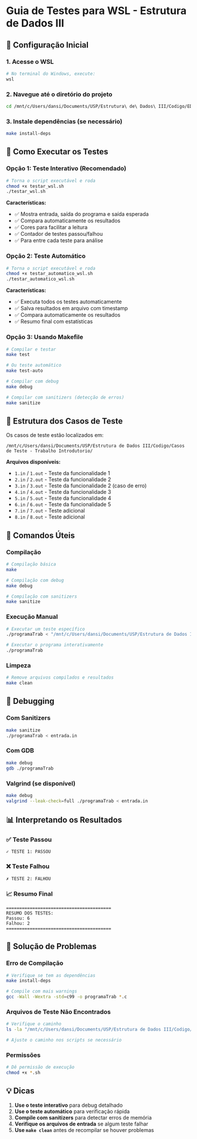 # Guia de Testes para WSL - Estrutura de Dados III

## 🐧 Configuração Inicial

### 1. Acesse o WSL
```bash
# No terminal do Windows, execute:
wsl
```

### 2. Navegue até o diretório do projeto
```bash
cd /mnt/c/Users/dansi/Documents/USP/Estrutura\ de\ Dados\ III/Codigo/ED3
```

### 3. Instale dependências (se necessário)
```bash
make install-deps
```

## 🚀 Como Executar os Testes

### Opção 1: Teste Interativo (Recomendado)
```bash
# Torna o script executável e roda
chmod +x testar_wsl.sh
./testar_wsl.sh
```

**Características:**
- ✅ Mostra entrada, saída do programa e saída esperada
- ✅ Compara automaticamente os resultados
- ✅ Cores para facilitar a leitura
- ✅ Contador de testes passou/falhou
- ✅ Para entre cada teste para análise

### Opção 2: Teste Automático
```bash
# Torna o script executável e roda
chmod +x testar_automatico_wsl.sh
./testar_automatico_wsl.sh
```

**Características:**
- ✅ Executa todos os testes automaticamente
- ✅ Salva resultados em arquivo com timestamp
- ✅ Compara automaticamente os resultados
- ✅ Resumo final com estatísticas

### Opção 3: Usando Makefile
```bash
# Compilar e testar
make test

# Ou teste automático
make test-auto

# Compilar com debug
make debug

# Compilar com sanitizers (detecção de erros)
make sanitize
```

## 📁 Estrutura dos Casos de Teste

Os casos de teste estão localizados em:
```
/mnt/c/Users/dansi/Documents/USP/Estrutura de Dados III/Codigo/Casos de Teste - Trabalho Introdutorio/
```

**Arquivos disponíveis:**
- `1.in` / `1.out` - Teste da funcionalidade 1
- `2.in` / `2.out` - Teste da funcionalidade 2
- `3.in` / `3.out` - Teste da funcionalidade 2 (caso de erro)
- `4.in` / `4.out` - Teste da funcionalidade 3
- `5.in` / `5.out` - Teste da funcionalidade 4
- `6.in` / `6.out` - Teste da funcionalidade 5
- `7.in` / `7.out` - Teste adicional
- `8.in` / `8.out` - Teste adicional

## 🔧 Comandos Úteis

### Compilação
```bash
# Compilação básica
make

# Compilação com debug
make debug

# Compilação com sanitizers
make sanitize
```

### Execução Manual
```bash
# Executar um teste específico
./programaTrab < "/mnt/c/Users/dansi/Documents/USP/Estrutura de Dados III/Codigo/Casos de Teste - Trabalho Introdutorio/1.in"

# Executar o programa interativamente
./programaTrab
```

### Limpeza
```bash
# Remove arquivos compilados e resultados
make clean
```

## 🐛 Debugging

### Com Sanitizers
```bash
make sanitize
./programaTrab < entrada.in
```

### Com GDB
```bash
make debug
gdb ./programaTrab
```

### Valgrind (se disponível)
```bash
make debug
valgrind --leak-check=full ./programaTrab < entrada.in
```

## 📊 Interpretando os Resultados

### ✅ Teste Passou
```
✓ TESTE 1: PASSOU
```

### ❌ Teste Falhou
```
✗ TESTE 2: FALHOU
```

### 📈 Resumo Final
```
========================================
RESUMO DOS TESTES:
Passou: 6
Falhou: 2
========================================
```

## 🚨 Solução de Problemas

### Erro de Compilação
```bash
# Verifique se tem as dependências
make install-deps

# Compile com mais warnings
gcc -Wall -Wextra -std=c99 -o programaTrab *.c
```

### Arquivos de Teste Não Encontrados
```bash
# Verifique o caminho
ls -la "/mnt/c/Users/dansi/Documents/USP/Estrutura de Dados III/Codigo/Casos de Teste - Trabalho Introdutorio/"

# Ajuste o caminho nos scripts se necessário
```

### Permissões
```bash
# Dê permissão de execução
chmod +x *.sh
```

## 💡 Dicas

1. **Use o teste interativo** para debug detalhado
2. **Use o teste automático** para verificação rápida
3. **Compile com sanitizers** para detectar erros de memória
4. **Verifique os arquivos de entrada** se algum teste falhar
5. **Use `make clean`** antes de recompilar se houver problemas
